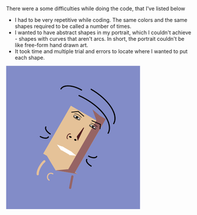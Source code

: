 There were a some difficulties while doing the code, that I've listed below

- I had to be very repetitive while coding. The same colors and the same shapes required to be called a number of times.
- I wanted to have abstract shapes in my portrait, which I couldn't achieve - shapes with curves that aren't arcs. In short, the portrait couldn't be like free-form hand drawn art.
- It took time and multiple trial and errors to locate where I wanted to put each shape.

![](selfPortrait.png)
